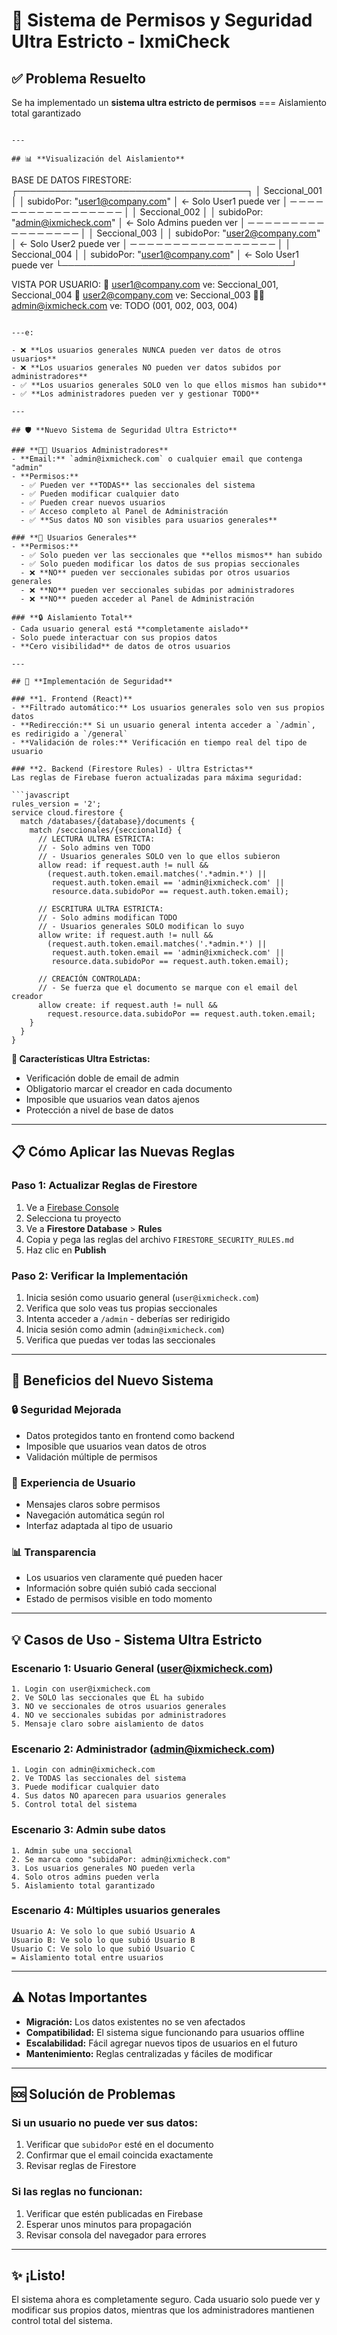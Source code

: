 # 🔐 Sistema de Permisos y Seguridad Ultra Estricto - IxmiCheck

## ✅ **Problema Resuelto**

Se ha implementado un **sistema ultra estricto de permisos** === Aislamiento total garantizado
```

---

## 📊 **Visualización del Aislamiento**

```
BASE DE DATOS FIRESTORE:
┌─────────────────────────────────────┐
│ Seccional_001                       │
│ subidoPor: "user1@company.com"      │ ← Solo User1 puede ver
│ ─ ─ ─ ─ ─ ─ ─ ─ ─ ─ ─ ─ ─ ─ ─ ─ ─ │
│ Seccional_002                       │
│ subidoPor: "admin@ixmicheck.com"    │ ← Solo Admins pueden ver
│ ─ ─ ─ ─ ─ ─ ─ ─ ─ ─ ─ ─ ─ ─ ─ ─ ─ │
│ Seccional_003                       │
│ subidoPor: "user2@company.com"      │ ← Solo User2 puede ver
│ ─ ─ ─ ─ ─ ─ ─ ─ ─ ─ ─ ─ ─ ─ ─ ─ ─ │
│ Seccional_004                       │
│ subidoPor: "user1@company.com"      │ ← Solo User1 puede ver
└─────────────────────────────────────┘

VISTA POR USUARIO:
👤 user1@company.com ve: Seccional_001, Seccional_004
👤 user2@company.com ve: Seccional_003
👨‍💼 admin@ixmicheck.com ve: TODO (001, 002, 003, 004)
```

---e:

- ❌ **Los usuarios generales NUNCA pueden ver datos de otros usuarios**
- ❌ **Los usuarios generales NO pueden ver datos subidos por administradores**
- ✅ **Los usuarios generales SOLO ven lo que ellos mismos han subido**
- ✅ **Los administradores pueden ver y gestionar TODO**

---

## 🛡️ **Nuevo Sistema de Seguridad Ultra Estricto**

### **👨‍💼 Usuarios Administradores**
- **Email:** `admin@ixmicheck.com` o cualquier email que contenga "admin"
- **Permisos:** 
  - ✅ Pueden ver **TODAS** las seccionales del sistema
  - ✅ Pueden modificar cualquier dato
  - ✅ Pueden crear nuevos usuarios
  - ✅ Acceso completo al Panel de Administración
  - ✅ **Sus datos NO son visibles para usuarios generales**

### **👤 Usuarios Generales** 
- **Permisos:**
  - ✅ Solo pueden ver las seccionales que **ellos mismos** han subido
  - ✅ Solo pueden modificar los datos de sus propias seccionales
  - ❌ **NO** pueden ver seccionales subidas por otros usuarios generales
  - ❌ **NO** pueden ver seccionales subidas por administradores
  - ❌ **NO** pueden acceder al Panel de Administración

### **🔒 Aislamiento Total**
- Cada usuario general está **completamente aislado**
- Solo puede interactuar con sus propios datos
- **Cero visibilidad** de datos de otros usuarios

---

## 🔧 **Implementación de Seguridad**

### **1. Frontend (React)**
- **Filtrado automático:** Los usuarios generales solo ven sus propios datos
- **Redirección:** Si un usuario general intenta acceder a `/admin`, es redirigido a `/general`
- **Validación de roles:** Verificación en tiempo real del tipo de usuario

### **2. Backend (Firestore Rules) - Ultra Estrictas**
Las reglas de Firebase fueron actualizadas para máxima seguridad:

```javascript
rules_version = '2';
service cloud.firestore {
  match /databases/{database}/documents {
    match /seccionales/{seccionalId} {
      // LECTURA ULTRA ESTRICTA:
      // - Solo admins ven TODO
      // - Usuarios generales SOLO ven lo que ellos subieron
      allow read: if request.auth != null && 
        (request.auth.token.email.matches('.*admin.*') || 
         request.auth.token.email == 'admin@ixmicheck.com' ||
         resource.data.subidoPor == request.auth.token.email);
      
      // ESCRITURA ULTRA ESTRICTA:
      // - Solo admins modifican TODO
      // - Usuarios generales SOLO modifican lo suyo
      allow write: if request.auth != null && 
        (request.auth.token.email.matches('.*admin.*') || 
         request.auth.token.email == 'admin@ixmicheck.com' ||
         resource.data.subidoPor == request.auth.token.email);
      
      // CREACIÓN CONTROLADA:
      // - Se fuerza que el documento se marque con el email del creador
      allow create: if request.auth != null &&
        request.resource.data.subidoPor == request.auth.token.email;
    }
  }
}
```

**🔐 Características Ultra Estrictas:**
- Verificación doble de email de admin
- Obligatorio marcar el creador en cada documento
- Imposible que usuarios vean datos ajenos
- Protección a nivel de base de datos

---

## 📋 **Cómo Aplicar las Nuevas Reglas**

### **Paso 1: Actualizar Reglas de Firestore**
1. Ve a [Firebase Console](https://console.firebase.google.com/)
2. Selecciona tu proyecto
3. Ve a **Firestore Database** > **Rules**
4. Copia y pega las reglas del archivo `FIRESTORE_SECURITY_RULES.md`
5. Haz clic en **Publish**

### **Paso 2: Verificar la Implementación**
1. Inicia sesión como usuario general (`user@ixmicheck.com`)
2. Verifica que solo veas tus propias seccionales
3. Intenta acceder a `/admin` - deberías ser redirigido
4. Inicia sesión como admin (`admin@ixmicheck.com`)
5. Verifica que puedas ver todas las seccionales

---

## 🚀 **Beneficios del Nuevo Sistema**

### **🔒 Seguridad Mejorada**
- Datos protegidos tanto en frontend como backend
- Imposible que usuarios vean datos de otros
- Validación múltiple de permisos

### **👥 Experiencia de Usuario**
- Mensajes claros sobre permisos
- Navegación automática según rol
- Interfaz adaptada al tipo de usuario

### **📊 Transparencia**
- Los usuarios ven claramente qué pueden hacer
- Información sobre quién subió cada seccional
- Estado de permisos visible en todo momento

---

## 💡 **Casos de Uso - Sistema Ultra Estricto**

### **Escenario 1: Usuario General (user@ixmicheck.com)**
```
1. Login con user@ixmicheck.com
2. Ve SOLO las seccionales que ÉL ha subido
3. NO ve seccionales de otros usuarios generales
4. NO ve seccionales subidas por administradores
5. Mensaje claro sobre aislamiento de datos
```

### **Escenario 2: Administrador (admin@ixmicheck.com)**
```
1. Login con admin@ixmicheck.com
2. Ve TODAS las seccionales del sistema
3. Puede modificar cualquier dato
4. Sus datos NO aparecen para usuarios generales
5. Control total del sistema
```

### **Escenario 3: Admin sube datos**
```
1. Admin sube una seccional
2. Se marca como "subidaPor: admin@ixmicheck.com"
3. Los usuarios generales NO pueden verla
4. Solo otros admins pueden verla
5. Aislamiento total garantizado
```

### **Escenario 4: Múltiples usuarios generales**
```
Usuario A: Ve solo lo que subió Usuario A
Usuario B: Ve solo lo que subió Usuario B
Usuario C: Ve solo lo que subió Usuario C
= Aislamiento total entre usuarios
```

---

## ⚠️ **Notas Importantes**

- **Migración:** Los datos existentes no se ven afectados
- **Compatibilidad:** El sistema sigue funcionando para usuarios offline
- **Escalabilidad:** Fácil agregar nuevos tipos de usuarios en el futuro
- **Mantenimiento:** Reglas centralizadas y fáciles de modificar

---

## 🆘 **Solución de Problemas**

### **Si un usuario no puede ver sus datos:**
1. Verificar que `subidoPor` esté en el documento
2. Confirmar que el email coincida exactamente
3. Revisar reglas de Firestore

### **Si las reglas no funcionan:**
1. Verificar que estén publicadas en Firebase
2. Esperar unos minutos para propagación
3. Revisar consola del navegador para errores

---

## ✨ **¡Listo!**

El sistema ahora es completamente seguro. Cada usuario solo puede ver y modificar sus propios datos, mientras que los administradores mantienen control total del sistema.

